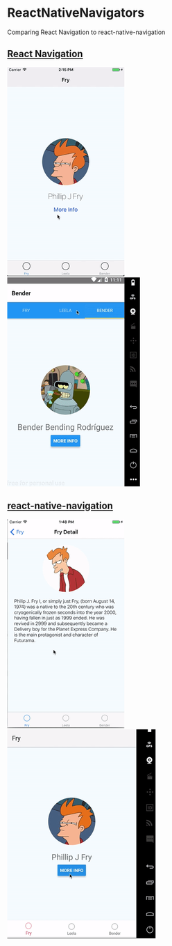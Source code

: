# ReactNativeNavigators
Comparing React Navigation to react-native-navigation

## [React Navigation](https://reactnavigation.org/)
![iOS](https://github.com/Jpoliachik/ReactNativeNavigators/blob/master/ReactNavigationIOS.gif?raw=true)
![Android](https://github.com/Jpoliachik/ReactNativeNavigators/blob/master/ReactNavigationAndroid.gif?raw=true)



## [react-native-navigation](https://wix.github.io/react-native-navigation/#/)
![iOS](https://github.com/Jpoliachik/ReactNativeNavigators/blob/master/ReactNativeNavigationIOS.gif?raw=true)
![Android](https://github.com/Jpoliachik/ReactNativeNavigators/blob/master/ReactNativeNavigationAndroid.gif?raw=true)
